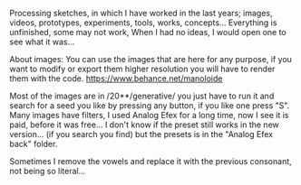 Processing sketches, in which I have worked in the last years; images, videos, prototypes, experiments, tools, works, concepts... 
Everything is unfinished, some may not work, When I had no ideas, I would open one to see what it was...

About images:
You can use the images that are here for any purpose, if you want to modify or export them higher resolution you will have to render them with the code.
https://www.behance.net/manoloide

Most of the images are in /20**/generative/ you just have to run it and search for a seed you like by pressing any button, if you like one press "S". Many images have filters, I used Analog Efex for a long time, now I see it is paid, before it was free... I don't know if the preset still works in the new version... (if you search you find) but the presets is in the "Analog Efex back" folder. 

Sometimes I remove the vowels and replace it with the previous consonant, not being so literal...
